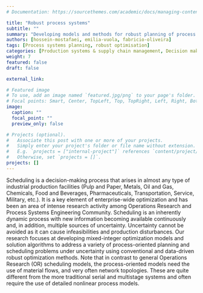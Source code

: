```yaml
---
# Documentation: https://sourcethemes.com/academic/docs/managing-content/

title: "Robust process systems"
subtitle: ""
summary: "Developing models and methods for robust planning of process systems"
authors: [hossein-mostafaei, emilia-vuola, fabricio-oliveira]
tags: [Process systems planning, robust optimisation]
categories: [Production systems & supply chain management, Decision making under uncertainty]
weight: 7
featured: false
draft: false

external_link: 

# Featured image
# To use, add an image named `featured.jpg/png` to your page's folder.
# Focal points: Smart, Center, TopLeft, Top, TopRight, Left, Right, BottomLeft, Bottom, BottomRight.
image:
  caption: ""
  focal_point: ""
  preview_only: false

# Projects (optional).
#   Associate this post with one or more of your projects.
#   Simply enter your project's folder or file name without extension.
#   E.g. `projects = ["internal-project"]` references `content/project/deep-learning/index.md`.
#   Otherwise, set `projects = []`.
projects: []
---
```


Scheduling is a decision-making process that arises in almost any type of industrial production facilities (Pulp and Paper, Metals, Oil and Gas, Chemicals, Food and Beverages, Pharmaceuticals, Transportation, Service, Military, etc.). It is a key element of enterprise-wide optimization and has been an area of intense research activity among Operations Research and Process Systems Engineering Community. Scheduling is an inherently dynamic process with new information becoming available continuously and, in addition, multiple sources of uncertainty. Uncertainty cannot be avoided as it can cause infeasibilities and production disturbances. Our research focuses at developing mixed-integer optimization models and solution algorithms to address a variety of process-oriented planning and scheduling problems under uncertainty using conventional and data-driven robust optimization methods. Note that in contrast to general Operations Research (OR) scheduling models, the process-oriented models need the use of material flows, and very often network topologies. These are quite different from the more traditional serial and multistage systems and often require the use of detailed nonlinear process models.
